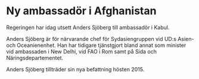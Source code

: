 # Ny ambassadör i Afghanistan

Regeringen har idag utsett Anders Sjöberg till ambassadör i Kabul.


Anders Sjöberg är för närvarande chef för Sydasiengruppen vid UD:s Asien\- och Oceanienenhet. Han har tidigare tjänstgjort bland annat som minister vid ambassaden i New Delhi, vid FAO i Rom samt på Sida och Näringsdepartementet.

Anders Sjöberg tillträder sin nya befattning hösten 2015\.
